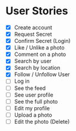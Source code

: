 # User Stories

- [x] Create account
- [x] Request Secret
- [x] Confirm Secret (Login)
- [x] Like / Unlike a photo
- [x] Comment on a photo
- [x] Search by user
- [x] Search by location
- [x] Follow / Unfollow User
- [ ] Log in
- [ ] See the feed
- [ ] See user profile
- [ ] See the full photo
- [ ] Edit my profile
- [ ] Upload a photo
- [ ] Edit the photo (Delete)